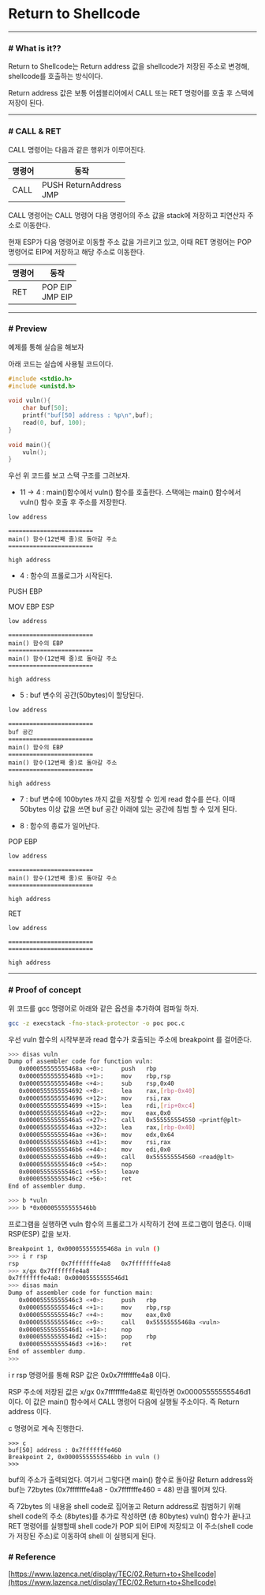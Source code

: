 # Return to Shellcode

---

### # What is it??

Return to Shellcode는 Return address 값을 shellcode가 저장된 주소로 변경해, shellcode를 호출하는 방식이다.

Return address 값은 보통 어셈블리어에서 CALL 또는 RET 명령어를 호출 후 스택에 저장이 된다.

----

### # CALL & RET

CALL 명령어는 다음과 같은 행위가 이루어진다.

|  명령어 |  동작  |
| ------------ | ------------ |
|  CALL |  PUSH ReturnAddress <br> JMP <Operation>|

CALL 명령어는 CALL 명령어 다음 명령어의 주소 값을 stack에 저장하고 피연산자 주소로 이동한다.

현재 ESP가 다음 명령어로 이동할 주소 값을 가르키고 있고, 이때 RET 명령어는 POP 명령어로 EIP에 저장하고 해당 주소로 이동한다.

|  명령어 |  동작  |
| ------------ | ------------ |
|  RET |  POP EIP <br> JMP EIP|

---

### # Preview

예제를 통해 실습을 해보자

아래 코드는 실습에 사용될 코드이다.

```c
#include <stdio.h>
#include <unistd.h>
 
void vuln(){
    char buf[50];
    printf("buf[50] address : %p\n",buf);
    read(0, buf, 100);
}
 
void main(){
    vuln();
}
```

우선 위 코드를 보고 스택 구조를 그려보자.

- 11 -> 4 : main()함수에서 vuln() 함수를 호출한다. 스택에는 main() 함수에서 vuln() 함수 호출 후 주소를 저장한다.



```
low address

========================
main() 함수(12번째 줄)로 돌아갈 주소
========================

high address
```

- 4 : 함수의 프롤로그가 시작된다.

PUSH EBP

MOV EBP ESP

```
low address

========================
main() 함수의 EBP
========================
main() 함수(12번째 줄)로 돌아갈 주소
========================

high address
```

- 5 : buf 변수의 공간(50bytes)이 할당된다.

```
low address

========================
buf 공간
========================
main() 함수의 EBP
========================
main() 함수(12번째 줄)로 돌아갈 주소
========================

high address
```

- 7 : buf 변수에 100bytes 까지 값을 저장할 수 있게 read 함수를 쓴다. 이때 50bytes 이상 값을 쓰면 buf 공간 아래에 있는 공간에 침범 할 수 있게 된다.

- 8 : 함수의 종료가 일어난다.

POP EBP

```
low address

========================
main() 함수(12번째 줄)로 돌아갈 주소
========================

high address
```

RET

```
low address

========================
========================

high address
```
---

### # Proof of concept 

위 코드를 gcc 명령어로 아래와 같은 옵션을 추가하여 컴파일 하자.

```bash
gcc -z execstack -fno-stack-protector -o poc poc.c
```

우선 vuln 함수의 시작부분과 read 함수가 호출되는 주소에 breakpoint 를 걸어준다.

```bash
>>> disas vuln
Dump of assembler code for function vuln:
   0x000055555555468a <+0>:     push   rbp
   0x000055555555468b <+1>:     mov    rbp,rsp
   0x000055555555468e <+4>:     sub    rsp,0x40
   0x0000555555554692 <+8>:     lea    rax,[rbp-0x40]
   0x0000555555554696 <+12>:    mov    rsi,rax
   0x0000555555554699 <+15>:    lea    rdi,[rip+0xc4]
   0x00005555555546a0 <+22>:    mov    eax,0x0
   0x00005555555546a5 <+27>:    call   0x555555554550 <printf@plt>
   0x00005555555546aa <+32>:    lea    rax,[rbp-0x40]
   0x00005555555546ae <+36>:    mov    edx,0x64
   0x00005555555546b3 <+41>:    mov    rsi,rax
   0x00005555555546b6 <+44>:    mov    edi,0x0
   0x00005555555546bb <+49>:    call   0x555555554560 <read@plt>
   0x00005555555546c0 <+54>:    nop
   0x00005555555546c1 <+55>:    leave  
   0x00005555555546c2 <+56>:    ret    
End of assembler dump.

>>> b *vuln
>>> b *0x00005555555546bb
```

프로그램을 실행하면 vuln 함수의 프롤로그가 시작하기 전에 프로그램이 멈춘다.
이때 RSP(ESP) 값을 보자. 

```bash
Breakpoint 1, 0x000055555555468a in vuln ()
>>> i r rsp
rsp            0x7fffffffe4a8   0x7fffffffe4a8
>>> x/gx 0x7fffffffe4a8
0x7fffffffe4a8: 0x00005555555546d1
>>> disas main
Dump of assembler code for function main:
   0x00005555555546c3 <+0>:     push   rbp
   0x00005555555546c4 <+1>:     mov    rbp,rsp
   0x00005555555546c7 <+4>:     mov    eax,0x0
   0x00005555555546cc <+9>:     call   0x55555555468a <vuln>
   0x00005555555546d1 <+14>:    nop
   0x00005555555546d2 <+15>:    pop    rbp
   0x00005555555546d3 <+16>:    ret    
End of assembler dump.
>>> 
```

i r rsp 명령어를 통해 RSP 값은 0x0x7fffffffe4a8 이다.

RSP 주소에 저장된 값은 x/gx 0x7fffffffe4a8로 확인하면 0x00005555555546d1 이다. 이 값은 main() 함수에서 CALL 명령어 다음에 실행될 주소이다. 즉 Return address 이다.

c 명령어로 계속 진행한다.

```
>>> c
buf[50] address : 0x7fffffffe460
Breakpoint 2, 0x00005555555546bb in vuln ()
>>> 
```

buf의 주소가 출력되었다. 여기서 그렇다면 main() 함수로 돌아갈 Return address와 buf는 72bytes (0x7fffffffe4a8 - 0x7fffffffe460 = 48) 만큼 떨어져 있다. 

즉 72bytes 의 내용을 shell code로 집어놓고 Return address로 침범하기 위해 shell code의 주소 (8bytes)를 추가로 작성하면 (총 80bytes) vuln() 함수가 끝나고 RET 명령어를 실행할때 shell code가 POP 되어 EIP에 저장되고 이 주소(shell code가 저장된 주소)로 이동하여 shell 이 실행되게 된다.



### # Reference
[https://www.lazenca.net/display/TEC/02.Return+to+Shellcode](https://www.lazenca.net/display/TEC/02.Return+to+Shellcode)
